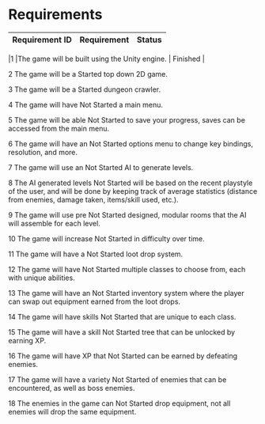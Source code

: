 # Requirements

| Requirement ID | Requirement                 | Status        |
|----------------|-----------------------------|---------------|

|1	               |The game will be built using the Unity engine. | Finished |
                  
2	                The game will be a            Started
                  top down 2D game.
                  
3	                The game will be a            Started
                  dungeon crawler.
                  
4	                The game will have            Not Started
                  a main menu.
                  
5	                The game will be able         Not Started
                  to save your progress,
                  saves can be accessed 
                  from the main menu.
                  
6	                The game will have an         Not Started
                  options menu to change 
                  key bindings, 
                  resolution, and more.
                  
7	                The game will use an          Not Started
                  AI to generate levels.
                  
8               	The AI generated levels       Not Started
                  will be based on the 
                  recent playstyle of the 
                  user, and will be done 
                  by keeping track of 
                  average statistics 
                  (distance from enemies, 
                  damage taken, 
                  items/skill used, etc.).
                  
9	                The game will use pre         Not Started
                  designed, modular rooms 
                  that the AI will 
                  assemble for each level.
                  
10	              The game will increase        Not Started
                  in difficulty over time.
                  
11	              The game will have a          Not Started
                  loot drop system.
                  
12	              The game will have            Not Started
                  multiple classes to
                  choose from, each with 
                  unique abilities.
                  
13	              The game will have an          Not Started
                  inventory system where the 
                  player can swap out 
                  equipment earned from the 
                  loot drops.
                  
14	              The game will have skills      Not Started
                  that are unique to each
                  class.
                  
15	              The game will have a skill     Not Started
                  tree that can be unlocked 
                  by earning XP.
                  
16	              The game will have XP that     Not Started
                  can be earned by defeating 
                  enemies.
                  
17	              The game will have a variety    Not Started
                  of enemies that can be 
                  encountered, as well as 
                  boss enemies.
                  
18	              The enemies in the game can     Not Started
                  drop equipment, not all 
                  enemies will drop the 
                  same equipment.
